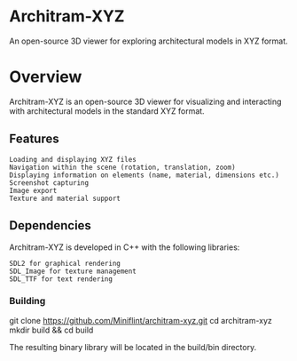 # Architram-XYZ

An open-source 3D viewer for exploring architectural models in XYZ format.

# Overview

Architram-XYZ is an open-source 3D viewer for visualizing and interacting with architectural models in the standard XYZ format.


## Features

    Loading and displaying XYZ files
    Navigation within the scene (rotation, translation, zoom)
    Displaying information on elements (name, material, dimensions etc.)
    Screenshot capturing
    Image export
    Texture and material support

## Dependencies

Architram-XYZ is developed in C++ with the following libraries:

    SDL2 for graphical rendering
    SDL_Image for texture management
    SDL_TTF for text rendering

### Building

git clone https://github.com/Miniflint/architram-xyz.git
cd architram-xyz
mkdir build && cd build


The resulting binary library will be located in the build/bin directory.






